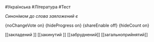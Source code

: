 #Українська #Література #Тест

*Синонімом до слова заяложений є*

{noChangeVote on}
{hideProgress on}
{shareEnable off}
{hideCount on}

[[закладений ]]
[[закинутий ]]
[[забруднений]]
[[загальноприйнятий]]
